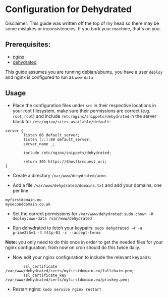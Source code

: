 # Configuration for Dehydrated
Disclaimer: This guide was written off the top of my head so there may be some mistakes or inconsistencies. If you bork your machine, that's on you.
## Prerequisites:
- [nginx](https://www.nginx.com/)
- [dehydrated](https://github.com/dehydrated-io/dehydrated)

This guide assumes you are running debian/ubuntu, you have a user `deploy` and nginx is configured to run as `www-data`

## Usage
- Place the configuration files under `src` in their respective locations in your root filesystem, make sure their permissions are correct (e.g. `root:root`) and include `/etc/nginx/snippets/dehydrated` in the server block for `/etc/nginx/sites-available/default`:

```
server {
        listen 80 default_server;
        listen [::]:80 default_server;
        server_name _;

	    include /etc/nginx/snippets/dehydrated;

        return 301 https://$host$request_uri;
}
```

- Create a directory `/var/www/dehydrated/acme`.

- Add a file `/var/www/dehydrated/domains.txt` and add your domains, one per line:

```
myfirstdomain.eu
myseconddomain.co.uk
```

- Set the correct permissions for `/var/www/dehydrated`:
`sudo chown -R deploy:www-data /var/www/dehydrated`

- Run dehydrated to fetch your keypairs:
`sudo dehydrated -4 -a prime256v1 -t http-01 -c --accept-terms`

**Note:** you only need to do this once in order to get the needed files for your nginx configuration, from now on cron should do this twice daily.

- Now edit your nginx configuration to include the relevant keypairs:

```
        ssl_certificate     /var/www/dehydrated/certs/myfirstdomain.eu/fullchain.pem;
        ssl_certificate_key /var/www/dehydrated/certs/myfirstdomain.eu/privkey.pem;
```

- Restart nginx:
`sudo service nginx restart`